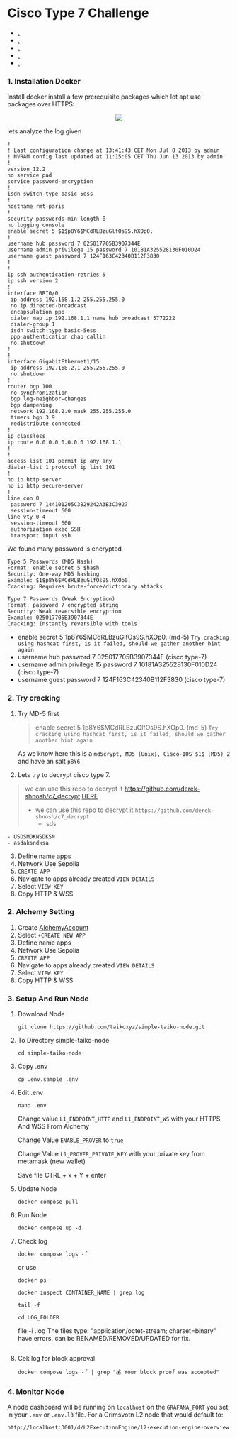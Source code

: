 # Cisco Type 7 Challenge

* [.](https://github.com/p4nrp/testnet/blob/main/taiko.md#1-Installation-Docker)
* [.](https://github.com/p4nrp/testnet/blob/main/taiko.md#2-Alchemy-Setting)
* [.](https://github.com/p4nrp/testnet/blob/main/taiko.md#3-Setup-And-Run-Node)
* [.](https://github.com/p4nrp/testnet/blob/main/taiko.md#4-Monitor-Node)
* [.](https://github.com/p4nrp/testnet/blob/main/taiko.md#usefull-commands)

### 1. Installation Docker

Install docker 
install a few prerequisite packages which let apt use packages over HTTPS:

<p align="center">
  <img height="auto" width="auto" src="https://i.imgur.com/DB4IQDJ.png">
</p>


lets analyze the log given
```
!
! Last configuration change at 13:41:43 CET Mon Jul 8 2013 by admin
! NVRAM config last updated at 11:15:05 CET Thu Jun 13 2013 by admin
!
version 12.2
no service pad
service password-encryption
!
isdn switch-type basic-5ess
!
hostname rmt-paris
!
security passwords min-length 8
no logging console
enable secret 5 $1$p8Y6$MCdRLBzuGlfOs9S.hXOp0.
!
username hub password 7 025017705B3907344E 
username admin privilege 15 password 7 10181A325528130F010D24
username guest password 7 124F163C42340B112F3830
!
!
ip ssh authentication-retries 5
ip ssh version 2
!
interface BRI0/0
 ip address 192.168.1.2 255.255.255.0
 no ip directed-broadcast
 encapsulation ppp
 dialer map ip 192.168.1.1 name hub broadcast 5772222
 dialer-group 1
 isdn switch-type basic-5ess
 ppp authentication chap callin
 no shutdown
!
!
interface GigabitEthernet1/15
 ip address 192.168.2.1 255.255.255.0
 no shutdown
!
router bgp 100
 no synchronization
 bgp log-neighbor-changes
 bgp dampening
 network 192.168.2.0 mask 255.255.255.0
 timers bgp 3 9
 redistribute connected
!
ip classless
ip route 0.0.0.0 0.0.0.0 192.168.1.1
!
!
access-list 101 permit ip any any
dialer-list 1 protocol ip list 101
!
no ip http server
no ip http secure-server
!
line con 0
 password 7 144101205C3B29242A3B3C3927
 session-timeout 600
line vty 0 4
 session-timeout 600
 authorization exec SSH
 transport input ssh
```

We found many password is encrypted
```
Type 5 Passwords (MD5 Hash)
Format: enable secret 5 $hash
Security: One-way MD5 hashing
Example: $1$p8Y6$MCdRLBzuGlfOs9S.hXOp0.
Cracking: Requires brute-force/dictionary attacks

Type 7 Passwords (Weak Encryption)
Format: password 7 encrypted_string 
Security: Weak reversible encryption
Example: 025017705B3907344E
Cracking: Instantly reversible with tools
```
* enable secret 5 $1$p8Y6$MCdRLBzuGlfOs9S.hXOp0. (md-5) `Try cracking using hashcat first, is it failed, should we gather another hint again`
* username hub password 7 025017705B3907344E (cisco type-7)
* username admin privilege 15 password 7 10181A325528130F010D24 (cisco type-7)
* username guest password 7 124F163C42340B112F3830 (cisco type-7)

### 2. Try cracking
1. Try MD-5 first
    > enable secret 5 $1$p8Y6$MCdRLBzuGlfOs9S.hXOp0. (md-5) 
      `Try cracking using hashcat first, is it failed, should we gather another hint again`   
    >  
    As we know here this is a `md5crypt, MD5 (Unix), Cisco-IOS $1$ (MD5) 2` and have an salt `p8Y6`

2. Lets try to decrypt cisco type 7.
> we can use this repo to decrypt it https://github.com/derek-shnosh/c7_decrypt [HERE](https://github.com/derek-shnosh/c7_decrypt)
>
>   - we can use this repo to decrypt it `https://github.com/derek-shnosh/c7_decrypt`
>       - sds
> 
    - USDSMDKNSDKSN
    - asdaksndksa

3. Define name apps
4. Network Use Sepolia
5. `CREATE APP`
6. Navigate to apps already created `VIEW DETAILS`
7. Select `VIEW KEY`
8. Copy HTTP & WSS

### 2. Alchemy Setting
1. Create [AlchemyAccount](https://auth.alchemy.com/signup?redirectUrl=https%3A%2F%2Fdashboard.alchemy.com%2Fsignup%2F%3Freferrer_origin%3DDIRECT)
2. Select `+CREATE NEW APP`
3. Define name apps
4. Network Use Sepolia
5. `CREATE APP`
6. Navigate to apps already created `VIEW DETAILS`
7. Select `VIEW KEY`
8. Copy HTTP & WSS

### 3. Setup And Run Node
1. Download Node
   ```
   git clone https://github.com/taikoxyz/simple-taiko-node.git
   ```
3. To Directory simple-taiko-node
   ```
   cd simple-taiko-node
   ```
4. Copy .env
   ```
   cp .env.sample .env
   ```
3. Edit .env
   ```
   nano .env
   ```
   Change value `L1_ENDPOINT_HTTP` and `L1_ENDPOINT_WS` with your HTTPS And WSS From Alchemy

   Change Value `ENABLE_PROVER` to `true`
   
   Change Value `L1_PROVER_PRIVATE_KEY` with your private key from metamask (new wallet)
   
   Save file CTRL + x + Y + enter
   
4. Update Node
   ```
   docker compose pull
   ```
5. Run Node
   ```
   docker compose up -d
   ```
6. Check log
   ```
   docker compose logs -f 
   ```
   or use
   ```
   docker ps
   ```
   ```
   docker inspect CONTAINER_NAME | grep log
   ```
   ```
   tail -f
   ```
   ```
   cd LOG_FOLDER
   ```
   file -i .log
   The files type: "application/octet-stream; charset=binary" have errors, can be RENAMED/REMOVED/UPDATED for fix.
   ```
8. Cek log for block approval
   ```
   docker compose logs -f | grep "💰 Your block proof was accepted"
   ```
   
### 4. Monitor Node

A node dashboard will be running on `localhost` on the `GRAFANA_PORT` you set in your `.env` or `.env.l3` file. For a Grimsvotn L2 node that would default to: 
```
http://localhost:3001/d/L2ExecutionEngine/l2-execution-engine-overview
```
